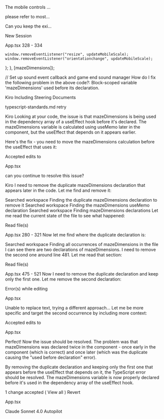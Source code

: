 The mobile controls ...

please refer to most...

Can you keep the exi...

New Session






App.tsx 328 - 334



    window.removeEventListener("resize", updateMobileScale);
    window.removeEventListener("orientationchange", updateMobileScale);
  };
}, [mazeDimensions]);

// Set up sound event callback and game end sound manager
How do I fix the following problem in the above code?: Block-scoped variable 'mazeDimensions' used before its declaration.

Kiro
Including Steering Documents

typescript-standards.md
retry

Kiro
Looking at your code, the issue is that mazeDimensions is being used in the dependency array of a useEffect hook before it's declared. The mazeDimensions variable is calculated using useMemo later in the component, but the useEffect that depends on it appears earlier.

Here's the fix - you need to move the mazeDimensions calculation before the useEffect that uses it:

Accepted edits to

App.tsx


can you continue to resolve this issue?

Kiro
I need to remove the duplicate mazeDimensions declaration that appears later in the code. Let me find and remove it:

Searched workspace
Finding the duplicate mazeDimensions declaration to remove it
Searched workspace
Finding the mazeDimensions useMemo declaration
Searched workspace
Finding mazeDimensions declarations
Let me read the current state of the file to see what happened:

Read file(s)

App.tsx 280 - 321
Now let me find where the duplicate declaration is:

Searched workspace
Finding all occurrences of mazeDimensions in the file
I can see there are two declarations of mazeDimensions. I need to remove the second one around line 481. Let me read that section:

Read file(s)

App.tsx 475 - 521
Now I need to remove the duplicate declaration and keep only the first one. Let me remove the second declaration:

Error(s) while editing

App.tsx

Unable to replace text, trying a different approach...
Let me be more specific and target the second occurrence by including more context:

Accepted edits to

App.tsx


Perfect! Now the issue should be resolved. The problem was that mazeDimensions was declared twice in the component - once early in the component (which is correct) and once later (which was the duplicate causing the "used before declaration" error).

By removing the duplicate declaration and keeping only the first one that appears before the useEffect that depends on it, the TypeScript error should be resolved. The mazeDimensions variable is now properly declared before it's used in the dependency array of the useEffect hook.


1 change accepted
(
View all
)
Revert


App.tsx






Claude Sonnet 4.0
Autopilot
